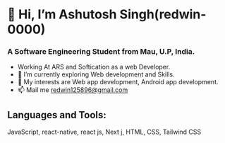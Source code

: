 # 👋 Hi, I’m Ashutosh Singh(redwin-0000)
### A Software Engineering Student from Mau, U.P, India.
-    Working At ARS and Softication as a web Developer.
- 🌱 I’m currently exploring Web development and Skills.
- 💞️ My interests are Web app development, Android app development.
- 📫 Mail me redwin125896@gmail.com

## Languages and Tools:
JavaScript,
react-native,
react js,
Next j,
HTML,
CSS,
Tailwind CSS
